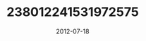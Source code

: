 ---
title: "238012241531972575"
image: "2012-07-18 16.34.51 238012241531972575_46248401"
date: "2012-07-18"
type: "photo"
---